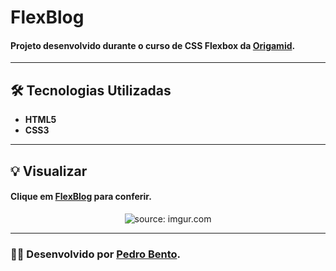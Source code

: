 # FlexBlog

#### Projeto desenvolvido durante o curso de CSS Flexbox da [Origamid](https://www.origamid.com/).

---

## 🛠️ Tecnologias Utilizadas

- **HTML5**
- **CSS3**

---

## 💡 Visualizar

#### Clique em [FlexBlog](https://pedrvv-flexblog.netlify.app/) para conferir.
<div align="center">
  <img src="https://i.imgur.com/xPDsrKC.png" title="source: imgur.com" />
</div>

---

### 👨‍💻 Desenvolvido por [Pedro Bento](https://github.com/pedrvv/).
